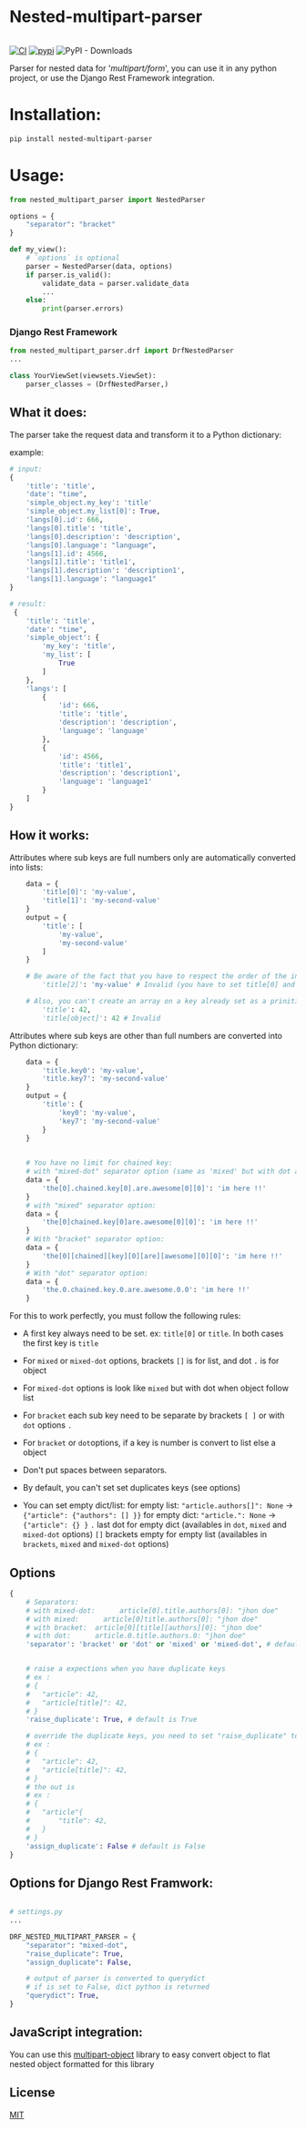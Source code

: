 # Nested-multipart-parser

<a href="https://u8views.com/github/remigermain"><img src="https://u8views.com/api/v1/github/profiles/66946113/views/day-week-month-total-count.svg" width="1px" height="1px"></a>

[![CI](https://github.com/remigermain/nested-multipart-parser/actions/workflows/main.yml/badge.svg)](https://github.com/remigermain/nested-multipart-parser/actions/workflows/main.yml)
[![pypi](https://img.shields.io/pypi/v/nested-multipart-parser)](https://pypi.org/project/nested-multipart-parser/)
![PyPI - Downloads](https://img.shields.io/pypi/dm/Nested-multipart-parser)

Parser for nested data for '*multipart/form*', you can use it in any python project, or use the Django Rest Framework integration.

# Installation:

```bash
pip install nested-multipart-parser
```

# Usage:

```python
from nested_multipart_parser import NestedParser

options = {
	"separator": "bracket"
}

def my_view():
	# `options` is optional
	parser = NestedParser(data, options)
	if parser.is_valid():
		validate_data = parser.validate_data
		...
	else:
		print(parser.errors)

```

### Django Rest Framework

```python
from nested_multipart_parser.drf import DrfNestedParser
...

class YourViewSet(viewsets.ViewSet):
	parser_classes = (DrfNestedParser,)
```


## What it does:

The parser take the request data and transform it to a Python dictionary:

example:

```python
# input:
{
	'title': 'title',
	'date': "time",
	'simple_object.my_key': 'title'
	'simple_object.my_list[0]': True,
	'langs[0].id': 666,
	'langs[0].title': 'title',
	'langs[0].description': 'description',
	'langs[0].language': "language",
	'langs[1].id': 4566,
	'langs[1].title': 'title1',
	'langs[1].description': 'description1',
	'langs[1].language': "language1"
}

# result:
 {
	'title': 'title',
	'date': "time",
	'simple_object': {
		'my_key': 'title',
		'my_list': [
			True
		]
	},
	'langs': [
		{
			'id': 666,
			'title': 'title',
			'description': 'description',
			'language': 'language'
		},
		{
			'id': 4566,
			'title': 'title1',
			'description': 'description1',
			'language': 'language1'
		}
	]
}
```

## How it works:

Attributes where sub keys are full numbers only are automatically converted into lists:

```python
	data = {
		'title[0]': 'my-value',
		'title[1]': 'my-second-value'
	}
	output = {
		'title': [
			'my-value',
			'my-second-value'
		]
	}

	# Be aware of the fact that you have to respect the order of the indices for arrays, thus 
    	'title[2]': 'my-value' # Invalid (you have to set title[0] and title[1] before)

    # Also, you can't create an array on a key already set as a prinitive value (int, boolean or string):
		'title': 42,
		'title[object]': 42 # Invalid
```



Attributes where sub keys are other than full numbers are converted into Python dictionary:

```python
	data = {
		'title.key0': 'my-value',
		'title.key7': 'my-second-value'
	}
	output = {
		'title': {
			'key0': 'my-value',
			'key7': 'my-second-value'
		}
	}
    

    # You have no limit for chained key:
	# with "mixed-dot" separator option (same as 'mixed' but with dot after list to object):
	data = {
		'the[0].chained.key[0].are.awesome[0][0]': 'im here !!'
	}
	# with "mixed" separator option:
	data = {
		'the[0]chained.key[0]are.awesome[0][0]': 'im here !!'
	}
	# With "bracket" separator option:
	data = {
		'the[0][chained][key][0][are][awesome][0][0]': 'im here !!'
	}
	# With "dot" separator option:
	data = {
		'the.0.chained.key.0.are.awesome.0.0': 'im here !!'
	}
```



For this to work perfectly, you must follow the following rules:

- A first key always need to be set. ex: `title[0]` or `title`. In both cases the first key is `title`

- For `mixed` or `mixed-dot` options, brackets `[]` is for list, and dot `.` is for object

- For `mixed-dot` options is look like `mixed` but with dot when object follow list

- For `bracket` each sub key need to be separate by brackets `[ ]` or with `dot` options `.`

- For `bracket` or `dot`options, if a key is number is convert to list else a object

- Don't put spaces between separators.

- By default, you can't set set duplicates keys (see options)

- You can set empty dict/list:
	for empty list: `"article.authors[]": None` -> `{"article": {"authors": [] }}`
	for empty dict: `"article.": None` -> `{"article": {} }`
	`.` last dot for empty dict (availables in `dot`, `mixed` and `mixed-dot` options)
	`[]` brackets empty for empty list (availables in `brackets`, `mixed` and `mixed-dot` options)
  
  

## Options

```python
{
	# Separators:
	# with mixed-dot:      article[0].title.authors[0]: "jhon doe"
	# with mixed:      article[0]title.authors[0]: "jhon doe"
	# with bracket:  article[0][title][authors][0]: "jhon doe"
	# with dot:      article.0.title.authors.0: "jhon doe"
	'separator': 'bracket' or 'dot' or 'mixed' or 'mixed-dot', # default is `mixed-dot`


	# raise a expections when you have duplicate keys
	# ex :
	# {
	#	"article": 42,
	#	"article[title]": 42,
	# }
	'raise_duplicate': True, # default is True

	# override the duplicate keys, you need to set "raise_duplicate" to False
	# ex :
	# {
	#	"article": 42,
	#	"article[title]": 42,
	# }
	# the out is
	# ex :
	# {
	#	"article"{
	# 		"title": 42,
	#	}
	# }
	'assign_duplicate': False # default is False
}
```

## Options for Django Rest Framwork:
```python

# settings.py
...

DRF_NESTED_MULTIPART_PARSER = {
	"separator": "mixed-dot",
	"raise_duplicate": True,
	"assign_duplicate": False,

	# output of parser is converted to querydict 
	# if is set to False, dict python is returned
	"querydict": True,
}
```

## JavaScript integration:

You can use this [multipart-object](https://github.com/remigermain/multipart-object) library to easy convert object to flat nested object formatted for this library

## License

[MIT](https://github.com/remigermain/multipart-object/blob/main/LICENSE)
